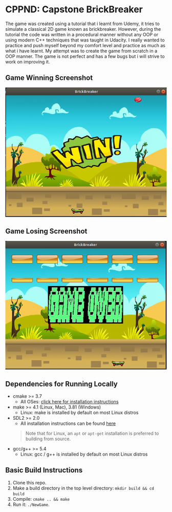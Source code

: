 # CPPND: Capstone BrickBreaker

The game was created using a tutorial that i learnt from Udemy, it tries to simulate a classical 2D game known as brickbreaker. However, during the tutorial the code was written in a procedural manner without any OOP or using modern C++ techniques that was taught in Udacity. I really wanted to practice and push myself beyond my comfort level and practice as much as what i have learnt. My attempt was to create the game from scratch in a OOP manner. The game is not perfect and has a few bugs but i will strive to work on improving it.

## Game Winning Screenshot
<img src="game_win.png"/>


## Game Losing Screenshot
<img src="game_lose.png"/>


## Dependencies for Running Locally
* cmake >= 3.7
  * All OSes: [click here for installation instructions](https://cmake.org/install/)
* make >= 4.1 (Linux, Mac), 3.81 (Windows)
  * Linux: make is installed by default on most Linux distros
* SDL2 >= 2.0
  * All installation instructions can be found [here](https://wiki.libsdl.org/Installation)
  >Note that for Linux, an `apt` or `apt-get` installation is preferred to building from source. 
* gcc/g++ >= 5.4
  * Linux: gcc / g++ is installed by default on most Linux distros


## Basic Build Instructions

1. Clone this repo.
2. Make a build directory in the top level directory: `mkdir build && cd build`
3. Compile: `cmake .. && make`
4. Run it: `./NewGame`.




